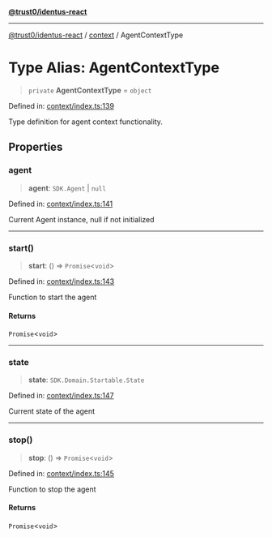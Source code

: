[**@trust0/identus-react**](../../README.md)

***

[@trust0/identus-react](../../README.md) / [context](../README.md) / AgentContextType

# Type Alias: AgentContextType

> `private` **AgentContextType** = `object`

Defined in: [context/index.ts:139](https://github.com/trust0-project/identus/blob/7c3040eb306e8d11ac7215cdeff98684d68823c4/packages/identus-react/src/context/index.ts#L139)

Type definition for agent context functionality.

## Properties

### agent

> **agent**: `SDK.Agent` \| `null`

Defined in: [context/index.ts:141](https://github.com/trust0-project/identus/blob/7c3040eb306e8d11ac7215cdeff98684d68823c4/packages/identus-react/src/context/index.ts#L141)

Current Agent instance, null if not initialized

***

### start()

> **start**: () => `Promise`\<`void`\>

Defined in: [context/index.ts:143](https://github.com/trust0-project/identus/blob/7c3040eb306e8d11ac7215cdeff98684d68823c4/packages/identus-react/src/context/index.ts#L143)

Function to start the agent

#### Returns

`Promise`\<`void`\>

***

### state

> **state**: `SDK.Domain.Startable.State`

Defined in: [context/index.ts:147](https://github.com/trust0-project/identus/blob/7c3040eb306e8d11ac7215cdeff98684d68823c4/packages/identus-react/src/context/index.ts#L147)

Current state of the agent

***

### stop()

> **stop**: () => `Promise`\<`void`\>

Defined in: [context/index.ts:145](https://github.com/trust0-project/identus/blob/7c3040eb306e8d11ac7215cdeff98684d68823c4/packages/identus-react/src/context/index.ts#L145)

Function to stop the agent

#### Returns

`Promise`\<`void`\>
